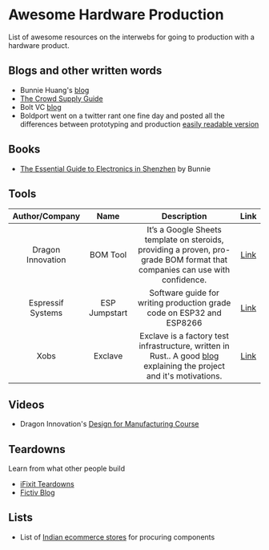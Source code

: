 # Awesome Hardware Production
List of awesome resources on the interwebs for going to production with a hardware product.


## Blogs and other written words
- Bunnie Huang's [blog](https://www.bunniestudios.com)
- [The Crowd Supply Guide](https://www.crowdsupply.com/guide)
- Bolt VC [blog](https://blog.bolt.io)
- Boldport went on a twitter rant one fine day and posted all the differences between prototyping and production [easily readable version](https://gist.github.com/anujdeshpande/8e8d533d6bc16ab40667c85aff171768)

## Books
- [The Essential Guide to Electronics in Shenzhen](https://www.crowdsupply.com/sutajio-kosagi/the-essential-guide-to-electronics-in-shenzhen) by Bunnie

## Tools

|Author/Company|Name|Description|Link|
|:--:|:--:|:--:|:--:|
| Dragon Innovation | BOM Tool|It’s a Google Sheets template on steroids, providing a proven, pro-grade BOM format that companies can use with confidence.| [Link](https://www.dragoninnovation.com/dragon-standard-bom)|
|Espressif Systems | ESP Jumpstart  |Software guide for writing production grade code on ESP32 and ESP8266|[Link](https://docs.espressif.com/projects/esp-jumpstart/en/latest/introduction.html)
|Xobs|Exclave|Exclave is a factory test infrastructure, written in Rust.. A good [blog](https://www.bunniestudios.com/blog/?p=5450) explaining the project and it's motivations.|[Link](https://github.com/exclave/exclave)

## Videos

- Dragon Innovation's [Design for Manufacturing Course](https://www.youtube.com/watch?v=84VxN9K_PMM&list=PLNTXUUIxHyNwrlAh2ZkaMTSBrgk86wC-a)

## Teardowns
Learn from what other people build

- [iFixit Teardowns](https://www.ifixit.com/Teardown)
- [Fictiv Blog](https://www.fictiv.com/blog/topics/teardowns)


## Lists
- List of [Indian ecommerce stores](https://gist.github.com/anujdeshpande/5e9475a0c4cefebe1c5288576171a6ca) for procuring components 
